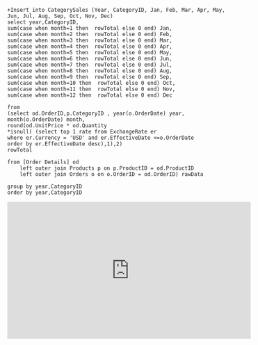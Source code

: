 ﻿```csdiff
+Insert into CategorySales (Year, CategoryID, Jan, Feb, Mar, Apr, May, Jun, Jul, Aug, Sep, Oct, Nov, Dec) 
select year,CategoryID,
sum(case when month=1 then  rowTotal else 0 end) Jan,
sum(case when month=2 then  rowTotal else 0 end) Feb,
sum(case when month=3 then  rowTotal else 0 end) Mar,
sum(case when month=4 then  rowTotal else 0 end) Apr,
sum(case when month=5 then  rowTotal else 0 end) May,
sum(case when month=6 then  rowTotal else 0 end) Jun,
sum(case when month=7 then  rowTotal else 0 end) Jul,
sum(case when month=8 then  rowTotal else 0 end) Aug,
sum(case when month=9 then  rowTotal else 0 end) Sep,
sum(case when month=10 then  rowTotal else 0 end) Oct,
sum(case when month=11 then  rowTotal else 0 end) Nov,
sum(case when month=12 then  rowTotal else 0 end) Dec

from
(select od.OrderID,p.CategoryID , year(o.OrderDate) year, month(o.OrderDate) month,
round(od.UnitPrice * od.Quantity
*isnull( (select top 1 rate from ExchangeRate er 
where er.Currency = 'USD' and er.EffectiveDate <=o.OrderDate
order by er.EffectiveDate desc),1),2)
rowTotal

from [Order Details] od 
	left outer join Products p on p.ProductID = od.ProductID
	left outer join Orders o on o.OrderID = od.OrderID) rawData

group by year,CategoryID
order by year,CategoryID
```

<iframe width="560" height="315" src="https://www.youtube.com/embed/uUfguSb0Kyw?list=PL1DEQjXG2xnLgvHTh1MJvWScqgyqvsxSu" frameborder="0" allowfullscreen></iframe>